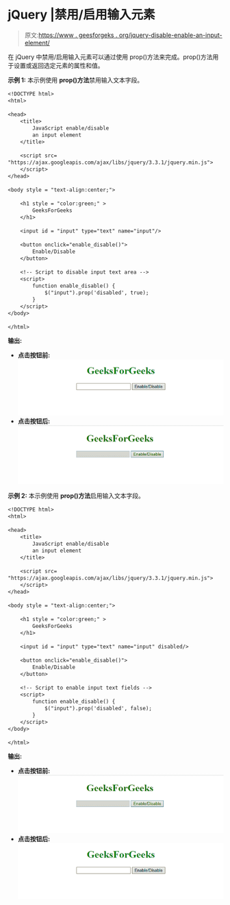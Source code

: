 # jQuery |禁用/启用输入元素

> 原文:[https://www . geesforgeks . org/jquery-disable-enable-an-input-element/](https://www.geeksforgeeks.org/jquery-disable-enable-an-input-element/)

在 jQuery 中禁用/启用输入元素可以通过使用 prop()方法来完成。prop()方法用于设置或返回选定元素的属性和值。

**示例 1:** 本示例使用 **prop()方法**禁用输入文本字段。

```
<!DOCTYPE html>  
<html>  

<head> 
    <title> 
        JavaScript enable/disable
        an input element
    </title>

    <script src=
"https://ajax.googleapis.com/ajax/libs/jquery/3.3.1/jquery.min.js">
    </script>
</head> 

<body style = "text-align:center;">  

    <h1 style = "color:green;" >  
        GeeksForGeeks  
    </h1>  

    <input id = "input" type="text" name="input"/> 

    <button onclick="enable_disable()"> 
        Enable/Disable
    </button> 

    <!-- Script to disable input text area -->
    <script> 
        function enable_disable() {
            $("input").prop('disabled', true);
        }
    </script> 
</body>  

</html>
```

**输出:**

*   **点击按钮前:**
    ![](img/bdfa7d6249a28e3b262516f80285e2e2.png)
*   **点击按钮后:**
    ![](img/e70c2a3e1c6bae1326fef38606c81f28.png)

**示例 2:** 本示例使用 **prop()方法**启用输入文本字段。

```
<!DOCTYPE html>  
<html>  

<head> 
    <title> 
        JavaScript enable/disable
        an input element
    </title>

    <script src=
"https://ajax.googleapis.com/ajax/libs/jquery/3.3.1/jquery.min.js">
    </script>
</head> 

<body style = "text-align:center;">  

    <h1 style = "color:green;" >  
        GeeksForGeeks  
    </h1> 

    <input id = "input" type="text" name="input" disabled/> 

    <button onclick="enable_disable()"> 
        Enable/Disable
    </button> 

    <!-- Script to enable input text fields -->       
    <script> 
        function enable_disable() {
            $("input").prop('disabled', false);
        }
    </script> 
</body>  

</html>
```

**输出:**

*   **点击按钮前:**
    ![](img/e70c2a3e1c6bae1326fef38606c81f28.png)
*   **点击按钮后:**
    ![](img/bdfa7d6249a28e3b262516f80285e2e2.png)